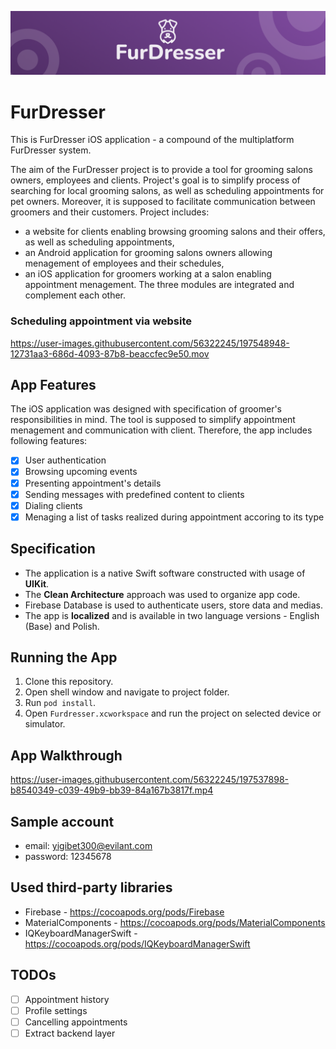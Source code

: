 
![Logo](/media/header.png)

# FurDresser

This is FurDresser iOS application - a compound of the multiplatform FurDresser system. 

The aim of the FurDresser project is to provide a tool for grooming salons owners, employees and clients. Project's goal is to simplify process of searching for local grooming salons, as well as scheduling appointments for pet owners. Moreover, it is supposed to facilitate communication between groomers and their customers. Project includes:
- a website for clients enabling browsing grooming salons and their offers, as well as scheduling appointments,
- an Android application for grooming salons owners allowing menagement of employees and their schedules,
- an iOS application for groomers working at a salon enabling appointment menagement.
The three modules are integrated and complement each other.

### Scheduling appointment via website

https://user-images.githubusercontent.com/56322245/197548948-12731aa3-686d-4093-87b8-beaccfec9e50.mov

## App Features

The iOS application was designed with specification of groomer's responsibilities in mind. The tool is supposed to simplify appointment menagement and communication with client. Therefore, the app includes following features:

- [x] User authentication
- [x] Browsing upcoming events
- [x] Presenting appointment's details
- [x] Sending messages with predefined content to clients
- [x] Dialing clients
- [x] Menaging a list of tasks realized during appointment accoring to its type 

## Specification

- The application is a native Swift software constructed with usage of **UIKit**.
- The **Clean Architecture** approach was used to organize app code.
- Firebase Database is used to authenticate users, store data and medias.
- The app is **localized** and is available in two language versions - English (Base) and Polish.

## Running the App

1. Clone this repository.
1. Open shell window and navigate to project folder.
1. Run `pod install`.
1. Open `Furdresser.xcworkspace` and run the project on selected device or simulator.

## App Walkthrough

https://user-images.githubusercontent.com/56322245/197537898-b8540349-c039-49b9-bb39-84a167b3817f.mp4

## Sample account

- email: yigibet300@evilant.com
- password: 12345678

## Used third-party libraries
- Firebase - https://cocoapods.org/pods/Firebase
- MaterialComponents - https://cocoapods.org/pods/MaterialComponents
- IQKeyboardManagerSwift - https://cocoapods.org/pods/IQKeyboardManagerSwift

## TODOs
- [ ] Appointment history
- [ ] Profile settings
- [ ] Cancelling appointments
- [ ] Extract backend layer

